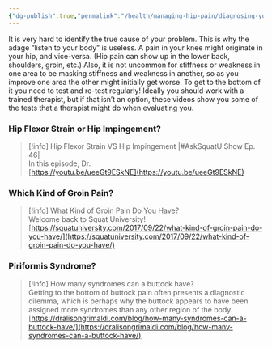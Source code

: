 ```yaml
---
{"dg-publish":true,"permalink":"/health/managing-hip-pain/diagnosing-your-hip-pain/","updated":"2024-03-13T10:54:49.882+08:00"}
---
```


It is very hard to identify the true cause of your problem. This is why the adage “listen to your body” is useless. A pain in your knee might originate in your hip, and vice-versa. (Hip pain can show up in the lower back, shoulders, groin, etc.) Also, it is not uncommon for stiffness or weakness in one area to be masking stiffness and weakness in another, so as you improve one area the other might initially get worse. To get to the bottom of it you need to test and re-test regularly! Ideally you should work with a trained therapist, but if that isn’t an option, these videos show you some of the tests that a therapist might do when evaluating you.

### Hip Flexor Strain or Hip Impingement?

> [!info] Hip Flexor Strain VS Hip Impingement |\#AskSquatU Show Ep. 46|  
> In this episode, Dr.  
> [https://youtu.be/ueeGt9ESkNE](https://youtu.be/ueeGt9ESkNE)  

### Which Kind of Groin Pain?

> [!info] What Kind of Groin Pain Do You Have?  
> Welcome back to Squat University!  
> [https://squatuniversity.com/2017/09/22/what-kind-of-groin-pain-do-you-have/](https://squatuniversity.com/2017/09/22/what-kind-of-groin-pain-do-you-have/)  

### Piriformis Syndrome?

> [!info] How many syndromes can a buttock have?  
> Getting to the bottom of buttock pain often presents a diagnostic dilemma, which is perhaps why the buttock appears to have been assigned more syndromes than any other region of the body.  
> [https://dralisongrimaldi.com/blog/how-many-syndromes-can-a-buttock-have/](https://dralisongrimaldi.com/blog/how-many-syndromes-can-a-buttock-have/)